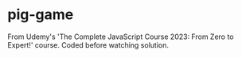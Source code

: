 # pig-game
From Udemy's 'The Complete JavaScript Course 2023: From Zero to Expert!' course. Coded before watching solution.
